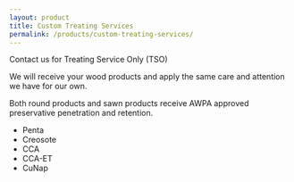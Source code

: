 ```yaml
---
layout: product
title: Custom Treating Services
permalink: /products/custom-treating-services/
---
```

Contact us for Treating Service Only (TSO)

We will receive your wood products and apply the same care and attention we have for our own.

Both round products and sawn products receive AWPA approved preservative penetration and retention.

* Penta
* Creosote
* CCA
* CCA-ET
* CuNap